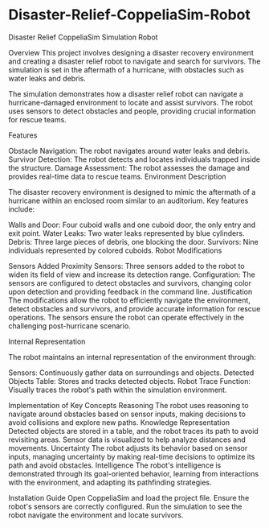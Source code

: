 # Disaster-Relief-CoppeliaSim-Robot
Disaster Relief CoppeliaSim Simulation Robot

Overview
This project involves designing a disaster recovery environment and creating a disaster relief robot to navigate and search for survivors. The simulation is set in the aftermath of a hurricane, with obstacles such as water leaks and debris.

The simulation demonstrates how a disaster relief robot can navigate a hurricane-damaged environment to locate and assist survivors. The robot uses sensors to detect obstacles and people, providing crucial information for rescue teams.

Features

Obstacle Navigation: The robot navigates around water leaks and debris.
Survivor Detection: The robot detects and locates individuals trapped inside the structure.
Damage Assessment: The robot assesses the damage and provides real-time data to rescue teams.
Environment Description

The disaster recovery environment is designed to mimic the aftermath of a hurricane within an enclosed room similar to an auditorium. Key features include:

Walls and Door: Four cuboid walls and one cuboid door, the only entry and exit point.
Water Leaks: Two water leaks represented by blue cylinders.
Debris: Three large pieces of debris, one blocking the door.
Survivors: Nine individuals represented by colored cuboids.
Robot Modifications

Sensors Added
Proximity Sensors: Three sensors added to the robot to widen its field of view and increase its detection range.
Configuration: The sensors are configured to detect obstacles and survivors, changing color upon detection and providing feedback in the command line.
Justification
The modifications allow the robot to efficiently navigate the environment, detect obstacles and survivors, and provide accurate information for rescue operations. The sensors ensure the robot can operate effectively in the challenging post-hurricane scenario.

Internal Representation

The robot maintains an internal representation of the environment through:

Sensors: Continuously gather data on surroundings and objects.
Detected Objects Table: Stores and tracks detected objects.
Robot Trace Function: Visually traces the robot's path within the simulation environment.


Implementation of Key Concepts
Reasoning
The robot uses reasoning to navigate around obstacles based on sensor inputs, making decisions to avoid collisions and explore new paths.
Knowledge Representation
Detected objects are stored in a table, and the robot traces its path to avoid revisiting areas. Sensor data is visualized to help analyze distances and movements.
Uncertainty
The robot adjusts its behavior based on sensor inputs, managing uncertainty by making real-time decisions to optimize its path and avoid obstacles.
Intelligence
The robot's intelligence is demonstrated through its goal-oriented behavior, learning from interactions with the environment, and adapting its pathfinding strategies.

Installation Guide
Open CoppeliaSim and load the project file.
Ensure the robot's sensors are correctly configured.
Run the simulation to see the robot navigate the environment and locate survivors.
